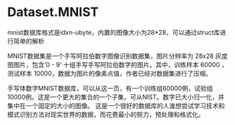 # Dataset.MNIST

mnist数据库格式是idxn-ubyte，内置的图像大小为28*28，可以通过struct库进行简单的解析

MNIST数据集是一个手写阿拉伯数字图像识别数据集，图片分辨率为 28x28 灰度图图片，包含‘0 - 9’ 十组手写手写阿拉伯数字的图片。其中，训练样本 60000 ，测试样本 10000，数据为图片的像素点值，作者已经对数据集进行了压缩。

手写体数字MNIST数据库，可以从这一页，有一个训练组60000例，试验组10000例。这是一个更大的集合的一个子集，可从NIST。数字已大小归一化，并集中在一个固定的大小的图像。 这是一个很好的数据库的人谁想尝试学习技术和模式识别方法对现实世界的数据，而花费最小的努力，预处理和格式化。
